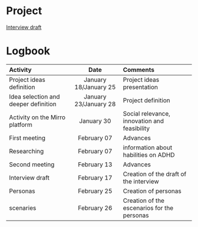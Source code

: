 # Project

[Interview draft](https://alumnosuady-my.sharepoint.com/:w:/g/personal/a17001639_alumnos_uady_mx/ES1aqlif5VZNuFUMMfz4HJYB0aDMRV5jPS3KEYEDgS2fAQ?e=95N5sa)

# Logbook

| Activity                                               | Date       | Comments                       |
| :----------------------------------------------------- | :---------:| :------------------------------------------------------ |
|Project ideas definition                               | January 18/January 25| Project ideas presentation|
| Idea selection and deeper definition                   | January 23/January 28| Project definition   |
| Activity on the Mirro platform                         | January 30 | Social relevance, innovation and feasibility            |
| First meeting                                          | February 07| Advances                                                |
| Researching                                        | February 07| information about habilities on ADHD                                               |
| Second meeting                                         | February 13| Advances                                                |
| Interview draft                                    | February 17| Creation of the draft of the interview   |
| Personas                                    | February 25| Creation of personas                                                |
| scenaries                                      | February 26| Creation of the escenarios for the personas                                             |
